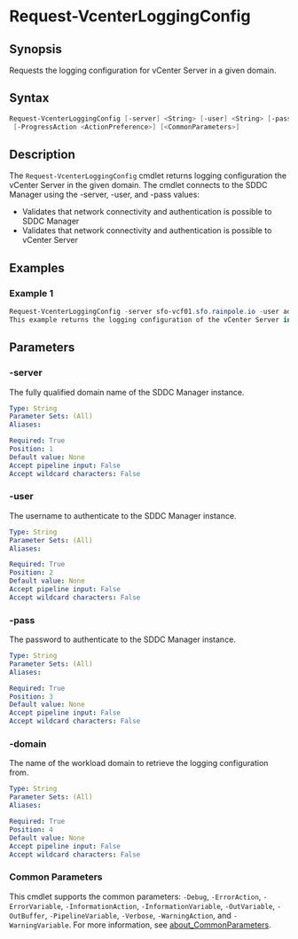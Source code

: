 # Request-VcenterLoggingConfig

## Synopsis

Requests the logging configuration for vCenter Server in a given domain.

## Syntax

```powershell
Request-VcenterLoggingConfig [-server] <String> [-user] <String> [-pass] <String> [-domain] <String>
 [-ProgressAction <ActionPreference>] [<CommonParameters>]
```

## Description

The `Request-VcenterLoggingConfig` cmdlet returns logging configuration the vCenter Server in the given domain.
The cmdlet connects to the SDDC Manager using the -server, -user, and -pass values:

- Validates that network connectivity and authentication is possible to SDDC Manager
- Validates that network connectivity and authentication is possible to vCenter Server

## Examples

### Example 1

```powershell
Request-VcenterLoggingConfig -server sfo-vcf01.sfo.rainpole.io -user administrator@vsphere.local -pass VMw@re123! -domain sfo-m01
This example returns the logging configuration of the vCenter Server in the provided workload domain
```

## Parameters

### -server

The fully qualified domain name of the SDDC Manager instance.

```yaml
Type: String
Parameter Sets: (All)
Aliases:

Required: True
Position: 1
Default value: None
Accept pipeline input: False
Accept wildcard characters: False
```

### -user

The username to authenticate to the SDDC Manager instance.

```yaml
Type: String
Parameter Sets: (All)
Aliases:

Required: True
Position: 2
Default value: None
Accept pipeline input: False
Accept wildcard characters: False
```

### -pass

The password to authenticate to the SDDC Manager instance.

```yaml
Type: String
Parameter Sets: (All)
Aliases:

Required: True
Position: 3
Default value: None
Accept pipeline input: False
Accept wildcard characters: False
```

### -domain

The name of the workload domain to retrieve the logging configuration from.

```yaml
Type: String
Parameter Sets: (All)
Aliases:

Required: True
Position: 4
Default value: None
Accept pipeline input: False
Accept wildcard characters: False
```

### Common Parameters

This cmdlet supports the common parameters: `-Debug`, `-ErrorAction`, `-ErrorVariable`, `-InformationAction`, `-InformationVariable`, `-OutVariable`, `-OutBuffer`, `-PipelineVariable`, `-Verbose`, `-WarningAction`, and `-WarningVariable`. For more information, see [about_CommonParameters](http://go.microsoft.com/fwlink/?LinkID=113216).
